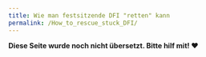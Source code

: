 ```yaml
---
title: Wie man festsitzende DFI "retten" kann
permalink: /How_to_rescue_stuck_DFI/
---
```


**Diese Seite wurde noch nicht übersetzt. Bitte hilf mit! ❤**
